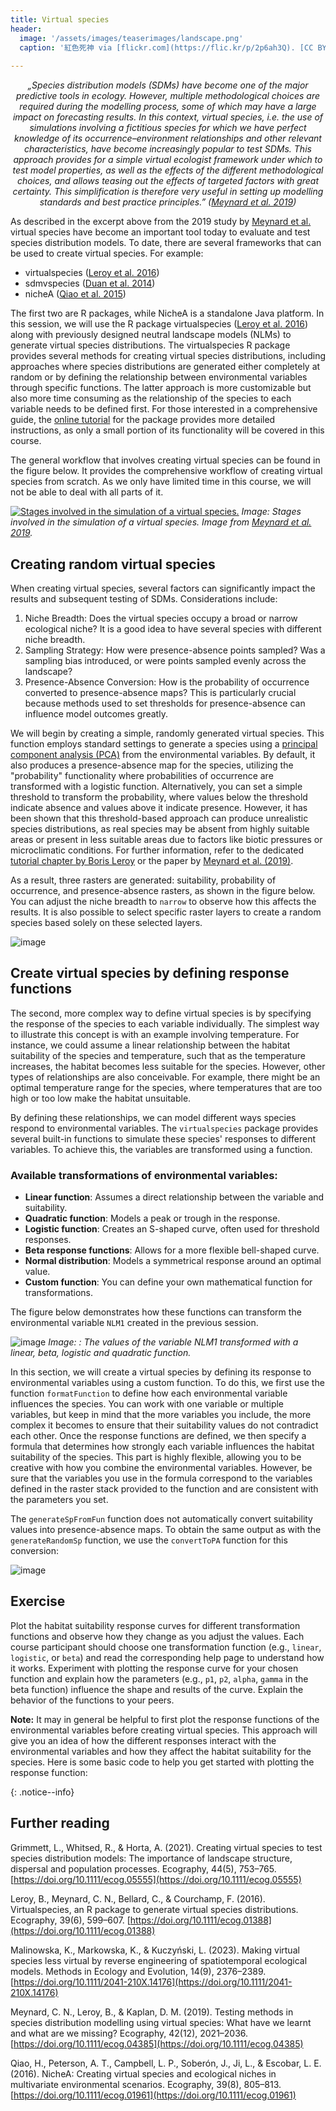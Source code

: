 ```yaml
---
title: Virtual species
header:
  image: '/assets/images/teaserimages/landscape.png'
  caption: '紅色死神 via [flickr.com](https://flic.kr/p/2p6ah3Q). [CC BY-NC-SA 2.0](https://creativecommons.org/licenses/by-nc-sa/2.0/). Image cropped.'
  
---
```

<p style="text-align: center; font-style: italic;">
„Species distribution models (SDMs) have become one of the major predictive tools in ecology. However, multiple methodological choices are required during the modelling process, some of which may have a large impact on forecasting results. In this context, virtual species, i.e. the use of simulations involving a fictitious species for which we have perfect knowledge of its occurrence–environment relationships and other relevant characteristics, have become increasingly popular to test SDMs. This approach provides for a simple virtual ecologist framework under which to test model properties, as well as the effects of the different methodological choices, and allows teasing out the effects of targeted factors with great certainty. This simplification is therefore very useful in setting up modelling standards and best practice principles.” (<a href="https://doi.org/10.1111/ecog.04385">Meynard et al. 2019</a>)
</p>

As described in the excerpt above from the 2019 study by [Meynard et al.]( https://doi.org/10.1111/ecog.04385) virtual species have become an important tool today to evaluate and test species distribution models. To date, there are several frameworks that can be used to create virtual species. For example:
-	virtualspecies ([Leroy et al. 2016](https://doi.org/10.1111/ecog.01388))
-   sdmvspecies ([Duan et al. 2014](https://doi.org/10.1111/ecog.01080))
-	nicheA ([Qiao et al. 2015](https://doi.org/10.1111/ecog.01961))

The first two are R packages, while NicheA is a standalone Java platform. In this session, we will use the R package virtualspecies ([Leroy et al. 2016](https://doi.org/10.1111/ecog.01388)) along with previously designed neutral landscape models (NLMs) to generate virtual species distributions. The virtualspecies R package provides several methods for creating virtual species distributions, including approaches where species distributions are generated either completely at random or by defining the relationship between environmental variables through specific functions. The latter approach is more customizable but also more time consuming as the relationship of the species to each variable needs to be defined first. For those interested in a comprehensive guide, the [online tutorial]( https://borisleroy.com/virtualspecies_tutorial/) for the package provides more detailed instructions, as only a small portion of its functionality will be covered in this course. 

The general workflow that involves creating virtual species can be found in the figure below. It provides the comprehensive workflow of creating virtual species from scratch. As we only have limited time in this course, we will not be able to deal with all parts of it.
	
[![Stages involved in the simulation of a virtual species.](https://nsojournals.onlinelibrary.wiley.com/cms/asset/8305d1b7-e4b8-42c0-96d4-80ee503c6fd4/ecog12443-fig-0001-m.jpg)](https://nsojournals.onlinelibrary.wiley.com/cms/asset/8305d1b7-e4b8-42c0-96d4-80ee503c6fd4/ecog12443-fig-0001-m.jpg)
 *Image: Stages involved in the simulation of a virtual species. Image from [Meynard et al. 2019](https://doi.org/10.1111/ecog.04385).*

## Creating random virtual species

When creating virtual species, several factors can significantly impact the results and subsequent testing of SDMs. Considerations include:
1.	Niche Breadth: Does the virtual species occupy a broad or narrow ecological niche? It is a good idea to have several species with different niche breadth.
1.  Sampling Strategy: How were presence-absence points sampled? Was a sampling bias introduced, or were points sampled evenly across the landscape?
1.	Presence-Absence Conversion: How is the probability of occurrence converted to presence-absence maps? This is particularly crucial because methods used to set thresholds for presence-absence can influence model outcomes greatly.

We will begin by creating a simple, randomly generated virtual species. This function employs standard settings to generate a species using a [principal component analysis (PCA)]( https://en.wikipedia.org/wiki/Principal_component_analysis) from the environmental variables. By default, it also produces a presence-absence map for the species, utilizing the "probability" functionality where probabilities of occurrence are transformed with a logistic function. Alternatively, you can set a simple threshold to transform the probability, where values below the threshold indicate absence and values above it indicate presence.
However, it has been shown that this threshold-based approach can produce unrealistic species distributions, as real species may be absent from highly suitable areas or present in less suitable areas due to factors like biotic pressures or microclimatic conditions. For further information, refer to the dedicated [tutorial chapter by Boris Leroy]( https://borisleroy.com/virtualspecies_tutorial/04-presenceabsence.html) or the paper by [Meynard et al. (2019)](https://doi.org/10.1111/ecog.04385).

<script src="https://gist.github.com/uilehre/b44cbe08f03bfb4debbb74526d06204f.js"></script>

As a result, three rasters are generated: suitability, probability of occurrence, and presence-absence rasters, as shown in the figure below. You can adjust the niche breadth to `narrow` to observe how this affects the results. It is also possible to select specific raster layers to create a random species based solely on these selected layers.

![image](../assets/images/unit02/random_sp.png)

## Create virtual species by defining response functions
The second, more complex way to define virtual species is by specifying the response of the species to each variable individually. The simplest way to illustrate this concept is with an example involving temperature. For instance, we could assume a linear relationship between the habitat suitability of the species and temperature, such that as the temperature increases, the habitat becomes less suitable for the species. However, other types of relationships are also conceivable. For example, there might be an optimal temperature range for the species, where temperatures that are too high or too low make the habitat unsuitable.

By defining these relationships, we can model different ways species respond to environmental variables. The `virtualspecies` package provides several built-in functions to simulate these species' responses to different variables. To achieve this, the variables are transformed using a function.

### Available transformations of environmental variables:
- **Linear function**: Assumes a direct relationship between the variable and suitability.
- **Quadratic function**: Models a peak or trough in the response.
- **Logistic function**: Creates an S-shaped curve, often used for threshold responses.
- **Beta response functions**: Allows for a more flexible bell-shaped curve.
- **Normal distribution**: Models a symmetrical response around an optimal value.
- **Custom function**: You can define your own mathematical function for transformations.

The figure below demonstrates how these functions can transform the environmental variable `NLM1` created in the previous session.

![image](../assets/images/unit02/functions2.png)
*Image: : The values of the variable NLM1 transformed with a linear, beta, logistic and quadratic function.* 

In this section, we will create a virtual species by defining its response to environmental variables using a custom function. To do this, we first use the function `formatFunction` to define how each environmental variable influences the species. You can work with one variable or multiple variables, but keep in mind that the more variables you include, the more complex it becomes to ensure that their suitability values do not contradict each other. Once the response functions are defined, we then specify a formula that determines how strongly each variable influences the habitat suitability of the species. This part is highly flexible, allowing you to be creative with how you combine the environmental variables. However, be sure that the variables you use in the formula correspond to the variables defined in the raster stack provided to the function and are consistent with the parameters you set. 

<script src="https://gist.github.com/uilehre/a11772a19b96224f129dd8789a2f75e9.js"></script>

The `generateSpFromFun` function does not automatically convert suitability values into presence-absence maps. To obtain the same output as with the `generateRandomSp` function, we use the `convertToPA` function for this conversion:

![image](../assets/images/unit02/function_species.png)


## Exercise


Plot the habitat suitability response curves for different transformation functions and observe how they change as you adjust the values. Each course participant should choose one transformation function (e.g., `linear`, `logistic`, or `beta`) and read the corresponding help page to understand how it works. Experiment with plotting the response curve for your chosen function and explain how the parameters (e.g., `p1`, `p2`, `alpha`, `gamma` in the beta function) influence the shape and results of the curve. Explain the behavior of the functions to your peers.



**Note:** It may in general be helpful to first plot the response functions of the environmental variables before creating virtual species. This approach will give you an idea of how the different responses interact with the environmental variables and how they affect the habitat suitability for the species. Here is some basic code to help you get started with plotting the response function:
<script src="https://gist.github.com/uilehre/0596a1a215b61256d3e0a3d2cfead7b1.js"></script>
{: .notice--info}



## Further reading

Grimmett, L., Whitsed, R., & Horta, A. (2021). Creating virtual species to test species distribution models: The importance of landscape structure, dispersal and population processes. Ecography, 44(5), 753–765. [https://doi.org/10.1111/ecog.05555](https://doi.org/10.1111/ecog.05555)

Leroy, B., Meynard, C. N., Bellard, C., & Courchamp, F. (2016). Virtualspecies, an R package to generate virtual species distributions. Ecography, 39(6), 599–607. [https://doi.org/10.1111/ecog.01388](https://doi.org/10.1111/ecog.01388)

Malinowska, K., Markowska, K., & Kuczyński, L. (2023). Making virtual species less virtual by reverse engineering of spatiotemporal ecological models. Methods in Ecology and Evolution, 14(9), 2376–2389. [https://doi.org/10.1111/2041-210X.14176](https://doi.org/10.1111/2041-210X.14176)

Meynard, C. N., Leroy, B., & Kaplan, D. M. (2019). Testing methods in species distribution modelling using virtual species: What have we learnt and what are we missing? Ecography, 42(12), 2021–2036. [https://doi.org/10.1111/ecog.04385](https://doi.org/10.1111/ecog.04385)

Qiao, H., Peterson, A. T., Campbell, L. P., Soberón, J., Ji, L., & Escobar, L. E. (2016). NicheA: Creating virtual species and ecological niches in multivariate environmental scenarios. Ecography, 39(8), 805–813. [https://doi.org/10.1111/ecog.01961](https://doi.org/10.1111/ecog.01961)
